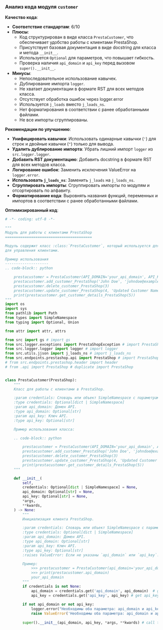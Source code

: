 ### Анализ кода модуля `customer`

**Качество кода**:
- **Соответствие стандартам**: 6/10
- **Плюсы**:
    - Код структурирован в виде класса `PrestaCustomer`, что обеспечивает удобство работы с клиентами PrestaShop.
    - Присутствует базовая документация в виде docstring для класса и метода `__init__`.
    - Используется `Optional` для параметров, что повышает гибкость.
    - Проверка наличия `api_domain` и `api_key` перед вызовом `super().__init__`.
- **Минусы**:
    - Непоследовательное использование кавычек.
    - Дублирование импорта `logger`.
    - Не хватает документации в формате RST для всех методов класса.
    - Отсутствует обработка ошибок через logger.error
    - Используется `j_loads`  вместо `j_loads_ns`.
    - Нет форматирования в соответствии с ранее обработанными файлами.
    - Не все импорты сгруппированы.

**Рекомендации по улучшению**:
- **Унифицировать кавычки**: Использовать одинарные кавычки (`'`) для строк и двойные кавычки (`"`) только для вывода.
- **Удалить дублирование импорта**: Убрать лишний импорт `logger` из `src.logger.logger`.
- **Добавить RST документацию**: Добавить docstring в формате RST для всех методов класса.
- **Логирование ошибок**: Заменить исключения ValueError на `logger.error`.
- **Использовать `j_loads_ns`**: Заменить `j_loads` на `j_loads_ns`.
- **Сгруппировать импорты**: Сгруппировать импорты по модулям и отсортировать по алфавиту.
- **Форматирование кода**: Выровнять названия функций, переменных и импортов в соответствии с ранее обработанными файлами.

**Оптимизированный код**:
```python
# -*- coding: utf-8 -*-

"""
Модуль для работы с клиентами PrestaShop
========================================

Модуль содержит класс :class:`PrestaCustomer`, который используется для взаимодействия с API PrestaShop
для управления клиентами.

Пример использования
--------------------
.. code-block:: python

    prestacustomer = PrestaCustomer(API_DOMAIN='your_api_domain', API_KEY='your_api_key')
    prestacustomer.add_customer_PrestaShop('John Doe', 'johndoe@example.com')
    prestacustomer.delete_customer_PrestaShop(3)
    prestacustomer.update_customer_PrestaShop(4, 'Updated Customer Name')
    print(prestacustomer.get_customer_details_PrestaShop(5))
"""
import os
import sys
from pathlib import Path
from types import SimpleNamespace
from typing import Optional, Union

from attr import attr, attrs

from src import gs # import gs
from src.logger.exceptions import PrestaShopException # import PrestaShopException
from src.logger.logger import logger # import logger
from src.utils.jjson import j_loads_ns # import j_loads_ns
from src.endpoints.prestashop.api import PrestaShop # import PrestaShop
# from src.endpoints.prestashop.header import header
# from .api import PrestaShop # duplicate import PrestaShop


class PrestaCustomer(PrestaShop):
    """
    Класс для работы с клиентами в PrestaShop.

    :param credentials: Словарь или объект SimpleNamespace с параметрами 'api_domain' и 'api_key'.
    :type credentials: Optional[dict | SimpleNamespace]
    :param api_domain: Домен API.
    :type api_domain: Optional[str]
    :param api_key: Ключ API.
    :type api_key: Optional[str]

    Пример использования класса:

    .. code-block:: python

        prestacustomer = PrestaCustomer(API_DOMAIN='your_api_domain', API_KEY='your_api_key')
        prestacustomer.add_customer_PrestaShop('John Doe', 'johndoe@example.com')
        prestacustomer.delete_customer_PrestaShop(3)
        prestacustomer.update_customer_PrestaShop(4, 'Updated Customer Name')
        print(prestacustomer.get_customer_details_PrestaShop(5))
    """

    def __init__(
        self,
        credentials: Optional[dict | SimpleNamespace] = None,
        api_domain: Optional[str] = None,
        api_key: Optional[str] = None,
        *args,
        **kwards,
    ) -> None:
        """
        Инициализация клиента PrestaShop.

        :param credentials: Словарь или объект SimpleNamespace с параметрами 'api_domain' и 'api_key'.
        :type credentials: Optional[dict | SimpleNamespace]
        :param api_domain: Домен API.
        :type api_domain: Optional[str]
        :param api_key: Ключ API.
        :type api_key: Optional[str]
        :raises ValueError: Если не указаны `api_domain` или `api_key`.

        Пример:
            >>> prestacustomer = PrestaCustomer(api_domain='your_api_domain', api_key='your_api_key')
            >>> print(prestacustomer.api_domain)
            your_api_domain
        """
        if credentials is not None:
            api_domain = credentials.get('api_domain', api_domain)  # get api_domain from credentials
            api_key = credentials.get('api_key', api_key) # get api_key from credentials
        
        if not api_domain or not api_key:
            logger.error("Необходимы оба параметра: api_domain и api_key.") # logging error message
            raise ValueError('Необходимы оба параметра: api_domain и api_key.') # raise ValueError if api_domain or api_key are not provided
        
        super().__init__(api_domain, api_key, *args, **kwards) # call the parent constructor